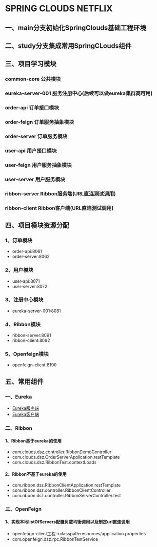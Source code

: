 # SPRING CLOUDS NETFLIX

## 一、main分支初始化SpringClouds基础工程环境

## 二、study分支集成常用SpringCLouds组件

## 三、项目学习模块
### common-core               公共模块
### eureka-server-001         服务注册中心(后续可以做eureka集群高可用)
### order-api                 订单接口模块
### order-feign               订单服务抽象模块
### order-server              订单服务模块
### user-api                  用户接口模块
### user-feign                用户服务抽象模块
### user-server               用户服务模块
### ribbon-server             Ribbon服务端(URL直连测试调用)
### ribbon-client             Ribbon客户端(URL直连测试调用)


## 四、项目模块资源分配
### 1、订单模块
* order-api:8061
* order-server:8062
### 2、用户模块
* user-api:8071
* user-server:8072
### 3、注册中心模块
* eureka-server-001:8081
### 4、Ribbon模块
* ribbon-server:8091
* ribbon-client:8092
### 5、Openfeign模块
* openfeign-client:8190


## 五、常用组件
### 一、Eureka
* [Eureka服务端](https://docs.spring.io/spring-cloud-netflix/docs/current/reference/html/#spring-cloud-eureka-server)
* [Eureka客户端](https://docs.spring.io/spring-cloud-netflix/docs/current/reference/html/#service-discovery-eureka-clients)

### 二、Ribbon

#### 1、Ribbon基于eureka的使用
* com.clouds.dsz.controller.RibbonDemoController
* com.clouds.dsz.OrderServerApplication.restTemplate
* com.clouds.dsz.RibbonTest.contextLoads

#### 2、Ribbon不基于eureka的使用
* com.ribbon.dsz.RibbonClientApplication.restTemplate
* com.ribbon.dsz.controller.RibbonClientController
* com.ribbon.dsz.controller.RibbonServerController.test

### 三、OpenFeign
#### 1、实现本地listOfServers配置负载均衡调用以及制定url直连调用
* openfeogn-client工程->classpath:resources/application.properties
* com.openfeign.dsz.rpc.RibbonTestService
